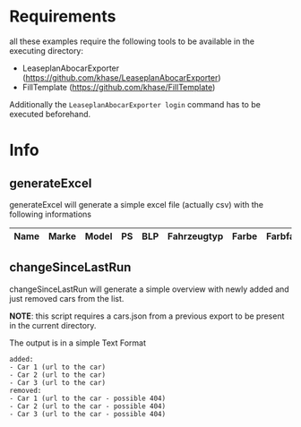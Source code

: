 # Requirements

all these examples require the following tools to be available in the executing directory:
- LeaseplanAbocarExporter (https://github.com/khase/LeaseplanAbocarExporter)
- FillTemplate (https://github.com/khase/FillTemplate)

Additionally the `LeaseplanAbocarExporter login` command has to be executed beforehand. 

# Info

## generateExcel
generateExcel will generate a simple excel file (actually csv) with the following informations

| Name | Marke | Model | PS | BLP | Fahrzeugtyp | Farbe | Farbfamilie | Schaltung | Treibstoff | Antrieb | TürAnz | SitzAnz |
|------|-------|-------|----|-----|-------------|-------|-------------|-----------|------------|---------|--------|---------|

## changeSinceLastRun
changeSinceLastRun will generate a simple overview with newly added and just removed cars from the list.

**NOTE**: this script requires a cars.json from a previous export to be present in the current directory.

The output is in a simple Text Format
```
added: 
- Car 1 (url to the car)
- Car 2 (url to the car)
- Car 3 (url to the car)
removed: 
- Car 1 (url to the car - possible 404)
- Car 2 (url to the car - possible 404)
- Car 3 (url to the car - possible 404)
```

